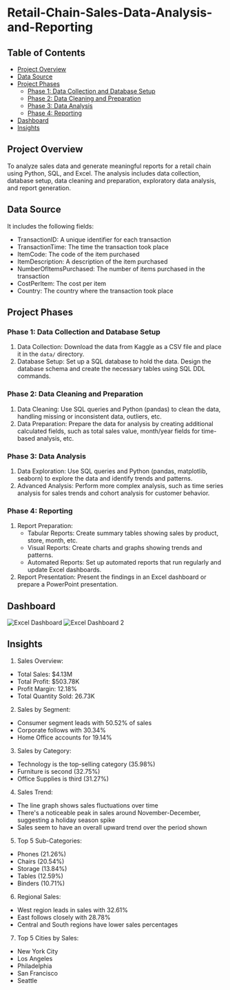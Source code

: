 # Retail-Chain-Sales-Data-Analysis-and-Reporting

## Table of Contents
- [Project Overview](#project-overview)
- [Data Source](#data-source)
- [Project Phases](#project-phases)
  - [Phase 1: Data Collection and Database Setup](#phase-1-data-collection-and-database-setup)
  - [Phase 2: Data Cleaning and Preparation](#phase-2-data-cleaning-and-preparation)
  - [Phase 3: Data Analysis](#phase-3-data-analysis)
  - [Phase 4: Reporting](#phase-4-reporting)
- [Dashboard](#dashboard)
- [Insights](#insights)


## Project Overview
To analyze sales data and generate meaningful reports for a retail chain using Python, SQL, and Excel. The analysis includes data collection, database setup, data cleaning and preparation, exploratory data analysis, and report generation.

## Data Source

It includes the following fields:

- TransactionID: A unique identifier for each transaction
- TransactionTime: The time the transaction took place
- ItemCode: The code of the item purchased
- ItemDescription: A description of the item purchased
- NumberOfItemsPurchased: The number of items purchased in the transaction
- CostPerItem: The cost per item
- Country: The country where the transaction took place

## Project Phases

### Phase 1: Data Collection and Database Setup

1. Data Collection: Download the data from Kaggle as a CSV file and place it in the `data/` directory.
2. Database Setup: Set up a SQL database to hold the data. Design the database schema and create the necessary tables using SQL DDL commands.

### Phase 2: Data Cleaning and Preparation

1. Data Cleaning: Use SQL queries and Python (pandas) to clean the data, handling missing or inconsistent data, outliers, etc.
2. Data Preparation: Prepare the data for analysis by creating additional calculated fields, such as total sales value, month/year fields for time-based analysis, etc.

### Phase 3: Data Analysis

1. Data Exploration: Use SQL queries and Python (pandas, matplotlib, seaborn) to explore the data and identify trends and patterns.
2. Advanced Analysis: Perform more complex analysis, such as time series analysis for sales trends and cohort analysis for customer behavior.

### Phase 4: Reporting

1. Report Preparation:
   - Tabular Reports: Create summary tables showing sales by product, store, month, etc.
   - Visual Reports: Create charts and graphs showing trends and patterns.
   - Automated Reports: Set up automated reports that run regularly and update Excel dashboards.
2. Report Presentation: Present the findings in an Excel dashboard or prepare a PowerPoint presentation.


## Dashboard

![Excel Dashboard](https://github.com/user-attachments/assets/b0032b40-85af-4fe5-8399-7dfbf5ad8819)
![Excel Dashboard 2](https://github.com/user-attachments/assets/514db744-3fc4-4c2d-8425-7221f7683f76)


## Insights

1. Sales Overview:

- Total Sales: $4.13M
- Total Profit: $503.78K
- Profit Margin: 12.18%
- Total Quantity Sold: 26.73K


2. Sales by Segment:

- Consumer segment leads with 50.52% of sales
- Corporate follows with 30.34%
- Home Office accounts for 19.14%


3. Sales by Category:

- Technology is the top-selling category (35.98%)
- Furniture is second (32.75%)
- Office Supplies is third (31.27%)


4. Sales Trend:

- The line graph shows sales fluctuations over time
- There's a noticeable peak in sales around November-December, suggesting a holiday season spike
- Sales seem to have an overall upward trend over the period shown


5. Top 5 Sub-Categories:

- Phones (21.26%)
- Chairs (20.54%)
- Storage (13.84%)
- Tables (12.59%)
- Binders (10.71%)


6. Regional Sales:

- West region leads in sales with 32.61%
- East follows closely with 28.78%
- Central and South regions have lower sales percentages


7. Top 5 Cities by Sales:

- New York City
- Los Angeles
- Philadelphia
- San Francisco
- Seattle

